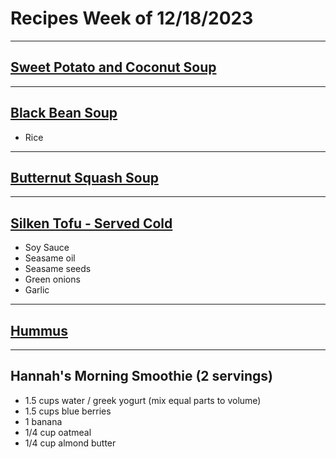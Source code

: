 # Recipes Week of 12/18/2023

---

## [Sweet Potato and Coconut Soup](https://minimalistbaker.com/wprm_print/36265)

---

## [Black Bean Soup](./blackBeanSoup.md)
- Rice

---

## [Butternut Squash Soup](https://cookieandkate.com/roasted-butternut-squash-soup/print/23988/)

---

## [Silken Tofu - Served Cold](https://www.cookerru.com/wprm_print/7116)

- Soy Sauce
- Seasame oil
- Seasame seeds
- Green onions
- Garlic

---

## [Hummus](./Hummus.md)

---

## Hannah's Morning Smoothie (2 servings)

- 1.5 cups water / greek yogurt (mix equal parts to volume)
- 1.5 cups blue berries
- 1 banana
- 1/4 cup oatmeal
- 1/4 cup almond butter